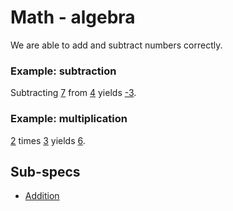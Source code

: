 # Math - algebra

We are able to add and subtract numbers correctly.

### Example: subtraction

Subtracting [7](- "#n2") from [4](- "#n1") yields [-3](- "?=subtract(#n1, #n2)").

### Example: multiplication

 [2](- "#n2") times [3](- "#n1") yields [6](- "?=multiply(#n1, #n2)").

## Sub-specs

* [Addition](./algebra/Addition.md "c:run")